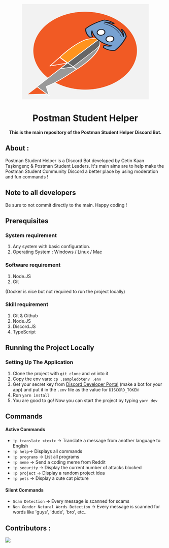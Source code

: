 <p align="center">
	<img src="./assets/icon.png" width=400px height=300px>
	<h1 align="center"> Postman Student Helper </h1>
		<p align="center">
			<b>This is the main repository of the Postman Student Helper Discord Bot. </b> 
		</p>  
</p>

## About :

Postman Student Helper is a Discord Bot developed by Çetin Kaan Taşkıngenç & Postman Student Leaders. It's main aims are to help make the Postman Student Community Discord a better place by using moderation and fun commands !

## Note to all developers

Be sure to not commit directly to the main. Happy coding !

## Prerequisites

### System requirement

1. Any system with basic configuration.
2. Operating System : Windows / Linux / Mac

### Software requirement

1. Node.JS
2. Git

(Docker is nice but not required to run the project locally)

### Skill requirement

1. Git & Github
2. Node.JS
3. Discord.JS
4. TypeScript

## Running the Project Locally

### Setting Up The Application

1. Clone the project with `git clone` and `cd` into it
1. Copy the env vars: `cp .sampledotenv .env`
1. Get your secret key from [Discord Developer Portal](https://discord.com/developers/applications) (make a bot for your app) and put it in the `.env` file as the value for `DISCORD_TOKEN`
1. Run `yarn install`
1. You are good to go! Now you can start the project by typing `yarn dev`

## Commands

#### Active Commands

-   `!p translate <text>` -> Translate a message from another language to English
-   `!p help`-> Displays all commands
-   `!p programs` -> List all programs
-   `!p meme` -> Send a coding meme from Reddit
-   `!p security` -> Display the current number of attacks blocked
-   `!p project` -> Display a random project idea
-   `!p pets` -> Display a cute cat picture

#### Silent Commands

-   `Scam Detection` -> Every message is scanned for scams
-   `Non Gender Netural Words Detection` -> Every message is scanned for words like 'guys', 'dude', 'bro', etc..

## Contributors :

<a  href  =  "https://github.com/ctnkaan/postman-student-helper/graphs/contributors">

<img  src  =  "https://contrib.rocks/image?repo=ctnkaan/postman-student-helper"/>

</a>

